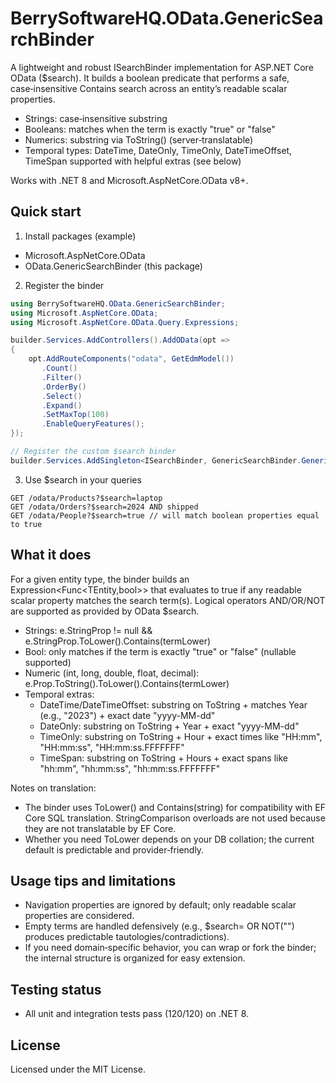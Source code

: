 # BerrySoftwareHQ.OData.GenericSearchBinder

A lightweight and robust ISearchBinder implementation for ASP.NET Core OData ($search). It builds a boolean predicate that performs a safe, case‑insensitive Contains search across an entity’s readable scalar properties.

- Strings: case‑insensitive substring
- Booleans: matches when the term is exactly "true" or "false"
- Numerics: substring via ToString() (server‑translatable)
- Temporal types: DateTime, DateOnly, TimeOnly, DateTimeOffset, TimeSpan supported with helpful extras (see below)

Works with .NET 8 and Microsoft.AspNetCore.OData v8+.

## Quick start

1) Install packages (example)
- Microsoft.AspNetCore.OData
- OData.GenericSearchBinder (this package)

2) Register the binder

```csharp
using BerrySoftwareHQ.OData.GenericSearchBinder;
using Microsoft.AspNetCore.OData;
using Microsoft.AspNetCore.OData.Query.Expressions;

builder.Services.AddControllers().AddOData(opt =>
{
    opt.AddRouteComponents("odata", GetEdmModel())
       .Count()
       .Filter()
       .OrderBy()
       .Select()
       .Expand()
       .SetMaxTop(100)
       .EnableQueryFeatures();
});

// Register the custom $search binder
builder.Services.AddSingleton<ISearchBinder, GenericSearchBinder.GenericSearchBinder>();
```

3) Use $search in your queries

```
GET /odata/Products?$search=laptop
GET /odata/Orders?$search=2024 AND shipped
GET /odata/People?$search=true // will match boolean properties equal to true
```

## What it does

For a given entity type, the binder builds an Expression<Func<TEntity,bool>> that evaluates to true if any readable scalar property matches the search term(s). Logical operators AND/OR/NOT are supported as provided by OData $search.

- Strings: e.StringProp != null && e.StringProp.ToLower().Contains(termLower)
- Bool: only matches if the term is exactly "true" or "false" (nullable supported)
- Numeric (int, long, double, float, decimal): e.Prop.ToString().ToLower().Contains(termLower)
- Temporal extras:
  - DateTime/DateTimeOffset: substring on ToString + matches Year (e.g., "2023") + exact date "yyyy-MM-dd"
  - DateOnly: substring on ToString + Year + exact "yyyy-MM-dd"
  - TimeOnly: substring on ToString + Hour + exact times like "HH:mm", "HH:mm:ss", "HH:mm:ss.FFFFFFF"
  - TimeSpan: substring on ToString + Hours + exact spans like "hh:mm", "hh:mm:ss", "hh:mm:ss.FFFFFFF"

Notes on translation:
- The binder uses ToLower() and Contains(string) for compatibility with EF Core SQL translation. StringComparison overloads are not used because they are not translatable by EF Core.
- Whether you need ToLower depends on your DB collation; the current default is predictable and provider‑friendly.

## Usage tips and limitations

- Navigation properties are ignored by default; only readable scalar properties are considered.
- Empty terms are handled defensively (e.g., $search= OR NOT("") produces predictable tautologies/contradictions).
- If you need domain‑specific behavior, you can wrap or fork the binder; the internal structure is organized for easy extension.

## Testing status

- All unit and integration tests pass (120/120) on .NET 8.

## License

Licensed under the MIT License.